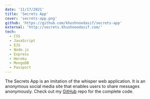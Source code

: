 ```yaml
---
date: '11/17/2021'
title: 'Secrets App'
cover: 'secrets-app.png'
github: 'https://github.com/khushnoodasif/secrets-app'
external: 'http://secrets.khushnoodasif.com/'
tech:
  - CSS
  - JavaScript
  - EJS
  - Node.js
  - Express
  - Heroku
  - MongoDB
  - Passport
---
```


The Secrets App is an imitation of the whisper web application. It is an anonymous social media site that enables users to share messages anonymously. Check out my [GitHub](https://github.com/khushnoodasif/secrets-app) repo for the complete code.
